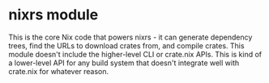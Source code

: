 # nixrs module

This is the core Nix code that powers nixrs - it can generate dependency trees, find the URLs to download crates from, and compile crates. This module doesn't include the higher-level CLI or crate.nix APIs. This is kind of a lower-level API for any build system that doesn't integrate well with crate.nix for whatever reason.
